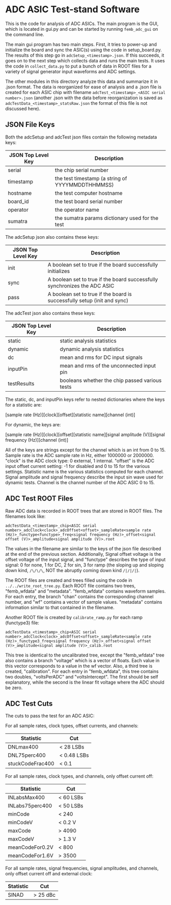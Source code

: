 ADC ASIC Test-stand Software
============================

This is the code for analysis of ADC ASICs. The main program is the GUI, which
is located in gui.py and can be started by running `femb_adc_gui` on the
command line.

The main gui program has two main steps. First, it tries to power-up and
initialize the board and sync the ASIC(s) using the code in setup_board.py. The
results of this step go in `adcSetup_<timestamp>.json`. If this succeeds, it
goes on to the next step which collects data and runs the main tests. It uses
the code in `collect_data.py` to put a bunch of data in ROOT files for a
variety of signal generator input waveforms and ADC settings.  

The other modules in this directory analyze this data and summarize it in .json
format. The data is reorganized for ease of analysis and a .json file is created
for each ASIC chip with filename `adcTest_<timestamp>_<ASIC serial
number>.json` (another .json with the data before reorganization is saved as
`adcTestData_<timestamp>_statsRaw.json` the format of this file is not
discussed here).

JSON File Keys
--------------

Both the adcSetup and adcTest json files contain the following metadata keys:

JSON Top Level Key  | Description
--------------------|------------
serial              | the chip serial number
timestamp           | the test timestamp (a string of YYYYMMDDTHHMMSS)
hostname            | the test computer hostname
board_id            | the test board serial number
operator            | the operator name
sumatra             | the sumatra params dictionary used for the test

The adcSetup json also contains these keys:

JSON Top Level Key  | Description
--------------------|------------
init                | A boolean set to true if the board successfully initializes
sync                | A boolean set to true if the board successfully synchronizes the ADC ASIC
pass                | A boolean set to true if the board is successfully setup (init and sync)

The adcTest json also contains these keys:

JSON Top Level Key  | Description
--------------------|------------
static              | static analysis statistics
dynamic             | dynamic analysis statistics
dc                  | mean and rms for DC input signals
inputPin            | mean and rms of the unconnected input pin
testResults         | booleans whether the chip passed various tests

The static, dc, and inputPin keys refer to nested dictionaries where the keys for a statistic are:

[sample rate (Hz)][clock][offset][statistic name][channel (int)]

For dynamic, the keys are:

[sample rate (Hz)][clock][offset][statistic name][signal amplitude (V)][signal frequency (Hz)][channel (int)]

All of the keys are strings except for the channel which is an int from 0 to 15.  
Sample rate is the ADC sample rate in Hz, either 1000000 or 2000000.
"clock" is the ADC clock type: 0 external, 1 internal.  "offset" is the ADC
input offset current setting: -1 for disabled and 0 to 15 for the various
settings. Statistic name is the various statistics computed for each channel.
Signal amplitude and signal frequency describe the input sin wave used for
dynamic tests. Channel is the channel number of the ADC ASIC 0 to 15.

ADC Test ROOT Files
-------------------

Raw ADC data is recorded in ROOT trees that are stored in ROOT files. The
filenames look like:

```
adcTestData_<timestamp>_chip<ASIC serial number>_adcClock<clock>_adcOffset<offset>_sampleRate<sample rate (Hz)>_functype<functype>_freq<signal frequency (Hz)>_offset<signal offset (V)>_amplitude<signal amplitude (V)>.root
```

The values in the filename are similar to the keys of the json file described
at the end of the previous section. Additionally, Signal offset voltage is the
offset voltage of the input signal, and "functype" describes the type of input
signal: 0 for none, 1 for DC, 2 for sin, 3 for ramp (the sloping up and sloping
down kind, `/\/\/\`, NOT the abruptly coming down kind `/|/|/|`).

The ROOT files are created and trees filled using the code in
`../../write_root_tree.py`. Each ROOT file contains two trees, "femb_wfdata" and
"metadata". "femb_wfdata" contains waveform samples. For each entry, the branch
"chan" contains the corresponding channel number, and "wf" contains a vector of
sample values. "metadata" contains information similar to that contained in the
filename.

Another ROOT file is created by `calibrate_ramp.py` for each ramp (functype3) file:

```
adcTestData_<timestamp>_chip<ASIC serial number>_adcClock<clock>_adcOffset<offset>_sampleRate<sample rate (Hz)>_functype3_freq<signal frequency (Hz)>_offset<signal offset (V)>_amplitude<signal amplitude (V)>_calib.root
```

This tree is identical to the uncalibrated tree, except the "femb_wfdata" tree
also contains a branch "voltage" which is a vector of floats. Each value in
this vector corresponds to a value in the wf vector. Also, a third tree is
created, "calibration". For each entry in "femb_wfdata", this tree contains two
doubles, "voltsPerADC" and "voltsIntercept". The first should be self
explanatory, while the second is the linear fit voltage where the ADC should be
zero.

ADC Test Cuts
-------------

The cuts to pass the test for an ADC ASIC:

For all sample rates, clock types, offset currents, and channels:

Statistic           | Cut
--------------------|------------
DNLmax400           | < 28 LSBs
DNL75perc400        | < 0.48 LSBs
stuckCodeFrac400    | < 0.1

For all sample rates, clock types, and channels, only offset current off:

Statistic           | Cut
--------------------|------------
INLabsMax400        | < 60 LSBs
INLabs75perc400     | < 50 LSBs
minCode             | < 240
minCodeV            | < 0.2 V
maxCode             | > 4090
maxCodeV            | > 1.3 V
meanCodeFor0.2V     | < 800
meanCodeFor1.6V     | > 3500

For all sample rates, signal frequencies, signal amplitudes, and channels, only
offset current off and external clock:

Statistic           | Cut
--------------------|------------
SINAD               | > 25 dBc

